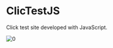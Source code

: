# ClicTestJS
Click test site developed with JavaScript.

![0](https://github.com/PouletEnSlip/ClicTestJS/blob/main/image.png)
